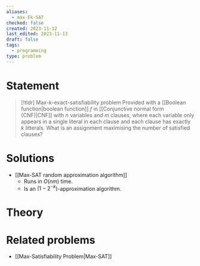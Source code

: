 ```yaml
---
aliases:
  - max-Ek-SAT
checked: false
created: 2023-11-12
last_edited: 2023-11-13
draft: false
tags:
  - programming
type: problem
---
```

# Statement

>[!tldr] Max-$k$-exact-satisfiability problem
>Provided with a [[Boolean function|boolean function]] $f$ in [[Conjunctive normal form (CNF)|CNF]] with $n$ variables and $m$ clauses, where each variable only appears in a single literal in each clause and each clause has exactly $k$ litterals. What is an assignment maximising the number of satisfied clauses?

# Solutions

- [[Max-SAT random approximation algorithm]]
	- Runs in $O(nm)$ time.
	- Is an $(1-2^{-k})$-approximation algorithm.

# Theory

# Related problems

- [[Max-Satisfiability Problem|Max-SAT]]
